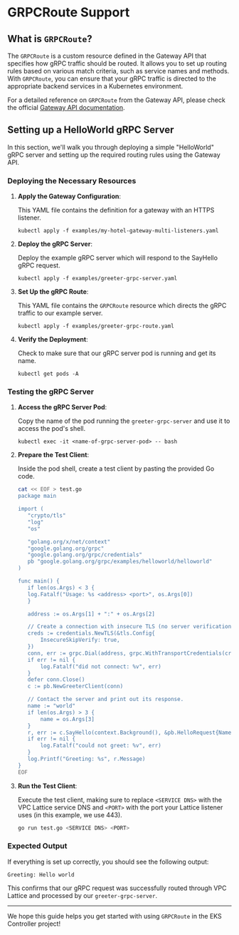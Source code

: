 # GRPCRoute Support

## What is `GRPCRoute`?

The `GRPCRoute` is a custom resource defined in the Gateway API that specifies how gRPC traffic should be routed.
It allows you to set up routing rules based on various match criteria, such as service names and methods.
With `GRPCRoute`, you can ensure that your gRPC traffic is directed to the appropriate backend services in a
Kubernetes environment.

For a detailed reference on `GRPCRoute` from the Gateway API, please check the official
[Gateway API documentation](https://gateway-api.sigs.k8s.io/references/spec/#networking.x-k8s.io/v1alpha2.GRPCRoute).

## Setting up a HelloWorld gRPC Server

In this section, we'll walk you through deploying a simple "HelloWorld" gRPC server and setting up the required
routing rules using the Gateway API.

### Deploying the Necessary Resources

1. **Apply the Gateway Configuration**:

   This YAML file contains the definition for a gateway with an HTTPS listener.
   ```
   kubectl apply -f examples/my-hotel-gateway-multi-listeners.yaml
   ```

2. **Deploy the gRPC Server**:

   Deploy the example gRPC server which will respond to the SayHello gRPC request.
   ```
   kubectl apply -f examples/greeter-grpc-server.yaml
   ```

3. **Set Up the gRPC Route**:

   This YAML file contains the `GRPCRoute` resource which directs the gRPC traffic to our example server.
   ```
   kubectl apply -f examples/greeter-grpc-route.yaml
   ```

4. **Verify the Deployment**:

   Check to make sure that our gRPC server pod is running and get its name.
   ```
   kubectl get pods -A
   ```

### Testing the gRPC Server

1. **Access the gRPC Server Pod**:

   Copy the name of the pod running the `greeter-grpc-server` and use it to access the pod's shell.
   ```
   kubectl exec -it <name-of-grpc-server-pod> -- bash
   ```

2. **Prepare the Test Client**:

   Inside the pod shell, create a test client by pasting the provided Go code.
   ```bash
   cat << EOF > test.go
   package main
   
   import (
      "crypto/tls"
      "log"
      "os"
   
      "golang.org/x/net/context"
      "google.golang.org/grpc"
      "google.golang.org/grpc/credentials"
      pb "google.golang.org/grpc/examples/helloworld/helloworld"
   )
   
   func main() {
      if len(os.Args) < 3 {
      log.Fatalf("Usage: %s <address> <port>", os.Args[0])
      }
   
      address := os.Args[1] + ":" + os.Args[2]

      // Create a connection with insecure TLS (no server verification).
      creds := credentials.NewTLS(&tls.Config{
          InsecureSkipVerify: true,
      })
      conn, err := grpc.Dial(address, grpc.WithTransportCredentials(creds))
      if err != nil {
          log.Fatalf("did not connect: %v", err)
      }
      defer conn.Close()
      c := pb.NewGreeterClient(conn)
   
      // Contact the server and print out its response.
      name := "world"
      if len(os.Args) > 3 {
          name = os.Args[3]
      }
      r, err := c.SayHello(context.Background(), &pb.HelloRequest{Name: name})
      if err != nil {
          log.Fatalf("could not greet: %v", err)
      }
      log.Printf("Greeting: %s", r.Message)
   }
   EOF
   ```

3. **Run the Test Client**:

   Execute the test client, making sure to replace `<SERVICE DNS>` with the VPC Lattice service DNS and `<PORT>`
   with the port your Lattice listener uses (in this example, we use 443).
   ```bash
   go run test.go <SERVICE DNS> <PORT>
   ```

### Expected Output

If everything is set up correctly, you should see the following output:

```
Greeting: Hello world
```

This confirms that our gRPC request was successfully routed through VPC Lattice and processed by our `greeter-grpc-server`.

---

We hope this guide helps you get started with using `GRPCRoute` in the EKS Controller project!